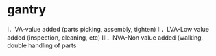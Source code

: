 # gantry
I．VA-value added (parts picking, assembly, tighten)
II．LVA-Low value added (inspection, cleaning, etc)
III．NVA-Non value added (walking, double handling of parts
